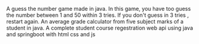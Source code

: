 A guess the number game made in java. In this game, you have too guess the number between 1 and 50 within 3 tries. If you don't guess in 3 tries , restart again.
An average grade calculator from five subject marks of a student in java.
A complete student course regestration web api using java and springboot with html css and js
